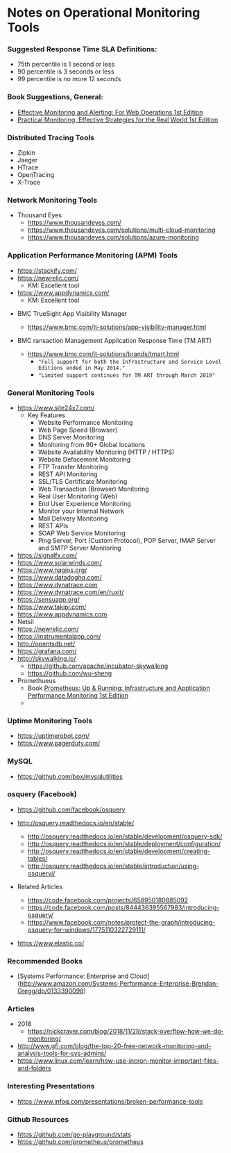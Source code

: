 Notes on Operational Monitoring Tools
==== 

### Suggested Response Time SLA Definitions:
* 75th percentile is 1 second or less
* 90 percentile is 3 seconds or less
* 99 percentile is no more 12 seconds


### Book Suggestions, General:
* [Effective Monitoring and Alerting: For Web Operations 1st Edition](https://www.amazon.com/Effective-Monitoring-Alerting-Web-Operations/dp/1449333524/)
* [Practical Monitoring: Effective Strategies for the Real World 1st Edition](https://www.amazon.com/Practical-Monitoring-Effective-Strategies-World/dp/1491957352/) 


### Distributed Tracing Tools
* Zipkin
* Jaeger
* HTrace
* OpenTracing
* X-Trace


### Network Monitoring Tools
* Thousand Eyes
  * https://www.thousandeyes.com/
  * https://www.thousandeyes.com/solutions/multi-cloud-monitoring
  * https://www.thousandeyes.com/solutions/azure-monitoring


### Application Performance Monitoring (APM) Tools
* https://stackify.com/
* https://newrelic.com/
  * KM: Excellent tool
* https://www.appdynamics.com/
  * KM: Excellent tool

- BMC TrueSight App Visibility Manager
  + https://www.bmc.com/it-solutions/app-visibility-manager.html

- BMC ransaction Management Application Response Time (TM ART)
  + https://www.bmc.com/it-solutions/brands/tmart.html
    * ```"Full support for both the Infrastructure and Service Level Editions ended in May 2014."```
    * ```"Limited support continues for TM ART through March 2019"```

### General Monitoring Tools
* https://www.site24x7.com/
  * Key Features
    * Website Performance Monitoring
    * Web Page Speed (Browser)
    * DNS Server Monitoring
    * Monitoring from 90+ Global locations
    * Website Availability Monitoring (HTTP / HTTPS)
    * Website Defacement Monitoring
    * FTP Transfer Monitoring
    * REST API Monitoring
    * SSL/TLS Certificate Monitoring
    * Web Transaction (Browser) Monitoring
    * Real User Monitoring (Web)
    * End User Experience Monitoring
    * Monitor your Internal Network
    * Mail Delivery Monitoring
    * REST APIs
    * SOAP Web Service Monitoring
    * Ping Server, Port (Custom Protocol), POP Server, IMAP Server and SMTP Server Monitoring
* https://signalfx.com/
* https://www.solarwinds.com/
* https://www.nagios.org/
* https://www.datadoghq.com/
* https://www.dynatrace.com
*   https://www.dynatrace.com/en/ruxit/
* https://sensuapp.org/
* https://www.takipi.com/
* https://www.appdynamics.com
* Netsil
* https://newrelic.com/
* https://instrumentalapp.com/
* http://opentsdb.net/
* https://grafana.com/
* http://skywalking.io/
  * https://github.com/apache/incubator-skywalking
  * https://github.com/wu-sheng
* Promethueus
  * Book [Prometheus: Up & Running: Infrastructure and Application Performance Monitoring 1st Edition](https://www.amazon.com/Prometheus-Infrastructure-Application-Performance-Monitoring/dp/1492034142)
  * 


### Uptime Monitoring Tools
* https://uptimerobot.com/
* https://www.pagerduty.com/


### MySQL
* https://github.com/box/mysqlutilities


### osquery (Facebook)
* https://github.com/facebook/osquery
* http://osquery.readthedocs.io/en/stable/
  * http://osquery.readthedocs.io/en/stable/development/osquery-sdk/
  * http://osquery.readthedocs.io/en/stable/deployment/configuration/
  * http://osquery.readthedocs.io/en/stable/development/creating-tables/
  * http://osquery.readthedocs.io/en/stable/introduction/using-osqueryi/
* Related Articles
  * https://code.facebook.com/projects/658950180885092
  * https://code.facebook.com/posts/844436395567983/introducing-osquery/
  * https://www.facebook.com/notes/protect-the-graph/introducing-osquery-for-windows/1775110322729111/

* https://www.elastic.co/



### Recommended Books
* [Systems Performance: Enterprise and Cloud] (http://www.amazon.com/Systems-Performance-Enterprise-Brendan-Gregg/dp/0133390098)


### Articles
* 2018 
  * https://nickcraver.com/blog/2018/11/29/stack-overflow-how-we-do-monitoring/ 
* http://www.gfi.com/blog/the-top-20-free-network-monitoring-and-analysis-tools-for-sys-admins/
* https://www.linux.com/learn/how-use-incron-monitor-important-files-and-folders


### Interesting Presentations
* https://www.infoq.com/presentations/broken-performance-tools


### Github Resources
* https://github.com/go-playground/stats
* https://github.com/prometheus/prometheus


